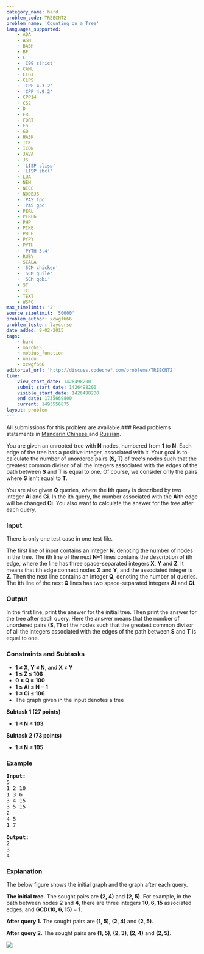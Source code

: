 ```yaml
---
category_name: hard
problem_code: TREECNT2
problem_name: 'Counting on a Tree'
languages_supported:
    - ADA
    - ASM
    - BASH
    - BF
    - C
    - 'C99 strict'
    - CAML
    - CLOJ
    - CLPS
    - 'CPP 4.3.2'
    - 'CPP 4.9.2'
    - CPP14
    - CS2
    - D
    - ERL
    - FORT
    - FS
    - GO
    - HASK
    - ICK
    - ICON
    - JAVA
    - JS
    - 'LISP clisp'
    - 'LISP sbcl'
    - LUA
    - NEM
    - NICE
    - NODEJS
    - 'PAS fpc'
    - 'PAS gpc'
    - PERL
    - PERL6
    - PHP
    - PIKE
    - PRLG
    - PYPY
    - PYTH
    - 'PYTH 3.4'
    - RUBY
    - SCALA
    - 'SCM chicken'
    - 'SCM guile'
    - 'SCM qobi'
    - ST
    - TCL
    - TEXT
    - WSPC
max_timelimit: '2'
source_sizelimit: '50000'
problem_author: xcwgf666
problem_tester: laycurse
date_added: 9-02-2015
tags:
    - hard
    - march15
    - mobius_function
    - union
    - xcwgf666
editorial_url: 'http://discuss.codechef.com/problems/TREECNT2'
time:
    view_start_date: 1426498200
    submit_start_date: 1426498200
    visible_start_date: 1426498200
    end_date: 1735669800
    current: 1493556875
layout: problem
---
```

All submissions for this problem are available.###  Read problems statements in [Mandarin Chinese ](http://www.codechef.com/download/translated/MARCH15/mandarin/TREECNT2.pdf) and [Russian](http://www.codechef.com/download/translated/MARCH15/russian/TREECNT2.pdf).

You are given an unrooted tree with **N** nodes, numbered from **1** to **N**. Each edge of the tree has a positive integer, associated with it. Your goal is to calculate the number of unordered pairs **(S, T)** of tree's nodes such that the greatest common divisor of all the integers associated with the edges of the path between **S** and **T** is equal to one. Of course, we consider only the pairs where **S** isn't equal to **T**.

You are also given **Q** queries, where the **i**th query is described by two integer **Ai** and **Ci**. In the **i**th query, the number associated with the **Ai**th edge will be changed **Ci**. You also want to calculate the answer for the tree after each query.

### Input

There is only one test case in one test file.

The first line of input contains an integer **N**, denoting the number of nodes in the tree. The **i**th line of the next **N−1** lines contains the description of **i**th edge, where the line has three space-separated integers **X**, **Y** and **Z**. It means that **i**th edge connect nodes **X** and **Y**, and the associated integer is **Z**. Then the next line contains an integer **Q**, denoting the number of queries. The **i**th line of the next **Q** lines has two space-separated integers **Ai** and **Ci**.

### Output

In the first line, print the answer for the initial tree. Then print the answer for the tree after each query. Here the answer means that the number of unordered pairs **(S, T)** of the nodes such that the greatest common divisor of all the integers associated with the edges of the path between **S** and **T** is equal to one.

### Constraints and Subtasks

- **1 ≤ X, Y ≤ N**, and **X ≠ Y**
- **1 ≤ Z ≤ 106**
- **0 ≤ Q ≤ 100**
- **1 ≤ Ai ≤ N − 1**
- **1 ≤ Ci ≤ 106**
- The graph given in the input denotes a tree

**Subtask 1 (27 points)**

- **1 ≤ N ≤ 103**

**Subtask 2 (73 points)**

- **1 ≤ N ≤ 105**

### Example

<pre><b>Input:</b>
5
1 2 10
1 3 6
3 4 15
3 5 15
2
4 5
1 7

<b>Output:</b>
2
3
4
</pre>
### Explanation

The below figure shows the initial graph and the graph after each query.

**The initial tree.** The sought pairs are **(2, 4)** and **(2, 5)**. For example, in the path between nodes **2** and **4**, there are three integers **10, 6, 15** associated edges, and **GCD(10, 6, 15) = 1**.

**After query 1.** The sought pairs are **(1, 5)**, **(2, 4)** and **(2, 5)**.

**After query 2.** The sought pairs are **(1, 5)**, **(2, 3)**, **(2, 4)** and **(2, 5)**.

![](/download/extimages/99ba58eb796a1f68072bef90d1814da4.png)
